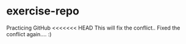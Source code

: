 # exercise-repo
Practicing GitHub
<<<<<<< HEAD
This will fix the conflict..
Fixed the conflict again.... :)

